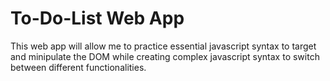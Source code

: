 # To-Do-List Web App

This web app will allow me to practice essential javascript syntax to target and minipulate the DOM while creating complex javascript syntax to switch between different functionalities.
